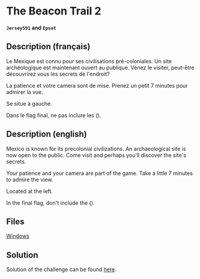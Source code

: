 # The Beacon Trail 2

**`Jersey591` and `Epsot`**

## Description (français)

Le Mexique est connu pour ses civilisations pré-coloniales. Un site archéologique est maintenant ouvert au publique.
Venez le visiter, peut-être découvrirez vous les secrets de l'endroit?

La patience et votre camera sont de mise.
Prenez un petit 7 minutes pour admirer la vue.

Se situe à gauche.

Dans le flag final, ne pas inclure les ().

## Description (english)

Mexico is known for its precolonial civilizations. An archaeological site is now open to the public.
Come visit and perhaps you'll discover the site's secrets.

Your patience and your camera are part of the game.
Take a little 7 minutes to admire the view.

Located at the left.

In the final flag, don't include the ().

## Files
[Windows](https://mega.nz/folder/jS4w0L5a#9PCwn5DS8ATTYnPPjjF9Gw)

## Solution

Solution of the challenge can be found [here](solution/README.md).